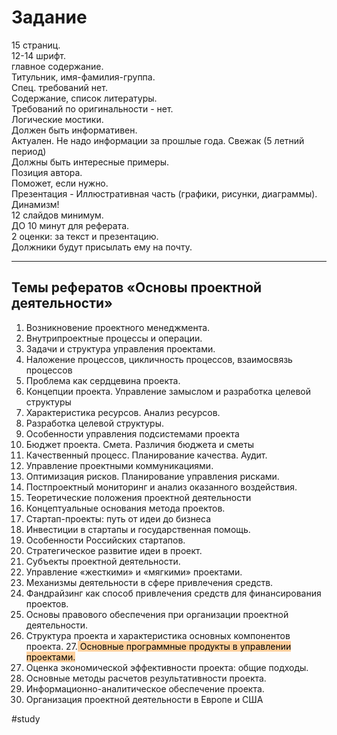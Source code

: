 # Задание
15 страниц.  
12-14 шрифт.  
главное содержание.  
Титульник, имя-фамилия-группа.  
Спец. требований нет.  
Содержание, список литературы.  
Требований по оригинальности - нет.  
Логические мостики.  
Должен быть информативен.  
Актуален. Не надо информации за прошлые года. Свежак (5 летний период)  
Должны быть интересные примеры.  
Позиция автора.  
Поможет, если нужно.  
Презентация - Иллюстративная часть (графики, рисунки, диаграммы). Динамизм!  
12 слайдов минимум.  
ДО 10 минут для реферата.  
2 оценки: за текст и презентацию.  
Должники будут присылать ему на почту.

---

## Темы рефератов «Основы проектной деятельности»

1. Возникновение проектного менеджмента.
2. Внутрипроектные  процессы и операции.
3. Задачи и структура управления проектами.
4. Наложение процессов, цикличность процессов, взаимосвязь процессов
5. Проблема как сердцевина проекта.
6. Концепции проекта. Управление замыслом и разработка целевой структуры
7. Характеристика ресурсов. Анализ ресурсов.
8. Разработка целевой структуры.
9. Особенности управления подсистемами проекта
10. Бюджет проекта. Смета. Различия бюджета и сметы
11. Качественный процесс. Планирование качества. Аудит.
12. Управление проектными коммуникациями.
13. Оптимизация рисков. Планирование управления рисками.
14. Постпроектный мониторинг и анализ оказанного воздействия.
15. Теоретические положения проектной деятельности
16. Концептуальные основания метода проектов.
17. Стартап-проекты: путь от идеи до бизнеса
18. Инвестиции в стартапы и государственная помощь.
19. Особенности Российских стартапов.
20. Стратегическое развитие идеи в проект.
21. Субъекты проектной деятельности.
22. Управление «жесткими» и «мягкими» проектами.
23. Механизмы деятельности в сфере привлечения средств.
24. Фандрайзинг как способ привлечения средств для финансирования проектов.
25. Основы правового обеспечения при организации проектной деятельности.
26. Структура проекта и характеристика основных компонентов проекта.
27.<mark style="background: #FFB86CA6;"> Основные программные продукты в управлении проектами.</mark>
28. Оценка экономической эффективности проекта: общие подходы.
29. Основные методы расчетов результативности проекта.
30. Информационно-аналитическое обеспечение проекта.
31. Организация проектной деятельности в Европе и США



#study 